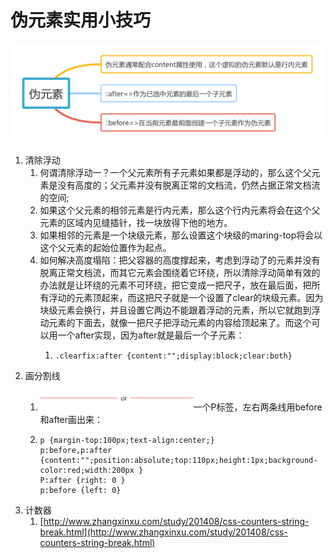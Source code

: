 # 伪元素实用小技巧

![](/assets/1)

1. 清除浮动
   1. 何谓清除浮动一？一个父元素所有子元素如果都是浮动的，那么这个父元素是没有高度的；父元素并没有脱离正常的文档流，仍然占据正常文档流的空间;
   2. 如果这个父元素的相邻元素是行内元素，那么这个行内元素将会在这个父元素的区域内见缝插针，找一块放得下他的地方。
   3. 如果相邻的元素是一个块级元素，那么设置这个块级的maring-top将会以这个父元素的起始位置作为起点。
   4. 如何解决高度塌陷：把父容器的高度撑起来，考虑到浮动了的元素并没有脱离正常文档流，而其它元素会围绕着它环绕，所以清除浮动简单有效的办法就是让环绕的元素不可环绕，把它变成一把尺子，放在最后面，把所有浮动的元素顶起来，而这把尺子就是一个设置了clear的块级元素。因为块级元素会换行，并且设置它两边不能跟着浮动的元素，所以它就跑到浮动元素的下面去，就像一把尺子把浮动元素的内容给顶起来了。而这个可以用一个after实现，因为after就是最后一个子元素：
      1. ```
         .clearfix:after {content:"";display:block;clear:both}
         ```
2. 画分割线
   1. ![](/assets/3)一个P标签，左右两条线用before和after画出来：
   2. ```
      p {margin-top:100px;text-align:center;}
      p:before,p:after {content:"";position:absolute;top:110px;height:1px;background-color:red;width:200px }
      P:after {right: 0 }
      p:before {left: 0}
      ```
3. 计数器
   1. [http://www.zhangxinxu.com/study/201408/css-counters-string-break.html](http://www.zhangxinxu.com/study/201408/css-counters-string-break.html)



